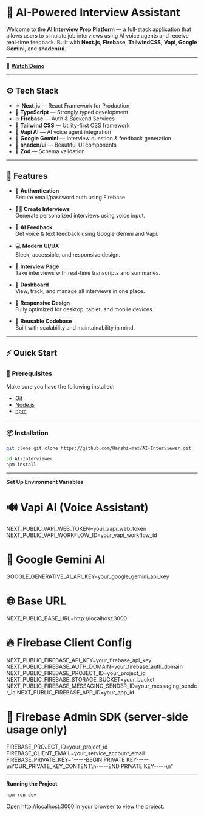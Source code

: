 # 🧠 AI-Powered Interview Assistant

Welcome to the **AI Interview Prep Platform** — a full-stack application that allows users to simulate job interviews using AI voice agents and receive real-time feedback. Built with **Next.js**, **Firebase**, **TailwindCSS**, **Vapi**, **Google Gemini**, and **shadcn/ui**.

---

🎥 **[Watch Demo](https://drive.google.com/file/d/1stfj_JSbJNpSoYS3-ghYTUCXU-mlqvZ9/view?usp=drive_link)**

---


## ⚙️ Tech Stack

- ⚛️ **Next.js** — React Framework for Production
- 📝 **TypeScript** — Strongly typed development
- 🔥 **Firebase** — Auth & Backend Services
- 🎨 **Tailwind CSS** — Utility-first CSS framework
- 🧠 **Vapi AI** — AI voice agent integration
- 💬 **Google Gemini** — Interview question & feedback generation
- 🧩 **shadcn/ui** — Beautiful UI components
- 📐 **Zod** — Schema validation

---

## 🔋 Features

- 🔐 **Authentication**  
  Secure email/password auth using Firebase.

- 🧑‍💼 **Create Interviews**  
  Generate personalized interviews using voice input.

- 🧠 **AI Feedback**  
  Get voice & text feedback using Google Gemini and Vapi.

- 💻 **Modern UI/UX**  
  Sleek, accessible, and responsive design.

- 📄 **Interview Page**  
  Take interviews with real-time transcripts and summaries.

- 🧭 **Dashboard**  
  View, track, and manage all interviews in one place.

- 📱 **Responsive Design**  
  Fully optimized for desktop, tablet, and mobile devices.

- 🔁 **Reusable Codebase**  
  Built with scalability and maintainability in mind.

---

## ⚡ Quick Start

### 🧰 Prerequisites

Make sure you have the following installed:

- [Git](https://git-scm.com/)
- [Node.js](https://nodejs.org/)
- [npm](https://www.npmjs.com/)

---

### 📦 Installation


```bash
git clone git clone https://github.com/Harshi-max/AI-Interviewer.git

cd AI-Interviewer
npm install
```
---

**Set Up Environment Variables**


# 🔊 Vapi AI (Voice Assistant)
NEXT_PUBLIC_VAPI_WEB_TOKEN=your_vapi_web_token
NEXT_PUBLIC_VAPI_WORKFLOW_ID=your_vapi_workflow_id

# 🤖 Google Gemini AI
GOOGLE_GENERATIVE_AI_API_KEY=your_google_gemini_api_key

# 🌐 Base URL
NEXT_PUBLIC_BASE_URL=http://localhost:3000

# 🔥 Firebase Client Config
NEXT_PUBLIC_FIREBASE_API_KEY=your_firebase_api_key
NEXT_PUBLIC_FIREBASE_AUTH_DOMAIN=your_firebase_auth_domain
NEXT_PUBLIC_FIREBASE_PROJECT_ID=your_project_id
NEXT_PUBLIC_FIREBASE_STORAGE_BUCKET=your_bucket
NEXT_PUBLIC_FIREBASE_MESSAGING_SENDER_ID=your_messaging_sender_id
NEXT_PUBLIC_FIREBASE_APP_ID=your_app_id

# 🔐 Firebase Admin SDK (server-side usage only)
FIREBASE_PROJECT_ID=your_project_id
FIREBASE_CLIENT_EMAIL=your_service_account_email
FIREBASE_PRIVATE_KEY="-----BEGIN PRIVATE KEY-----\nYOUR_PRIVATE_KEY_CONTENT\n-----END PRIVATE KEY-----\n"


---

**Running the Project**

```bash
npm run dev
```

Open [http://localhost:3000](http://localhost:3000) in your browser to view the project.
